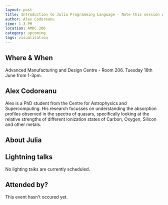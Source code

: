 ```yaml
---
layout: post
title: Introduction to Julia Programming Language - Note this session will run on *Tuesday*
author: Alex Codoreanu
time: 1-3 PM
location: AMDC 206
category: upcoming
tags: visualisation
---
```


## Where & When

Advanced Manufacturing and Design Centre - Room 206. Tuesday 16th June from 1-3pm.

## Alex Codoreanu

Alex is a PhD student from the Centre for Astrophysics and Supercomputing. His research focusses on understanding the absorption profiles observed in the spectra of quasars, specifically looking at the relative strengths of different ionization states of Carbon, Oxygen, Silicon and other metals.

## About Julia

## Lightning talks

No lighting talks are currently scheduled.

## Attended by?

This event hasn't occured yet.

